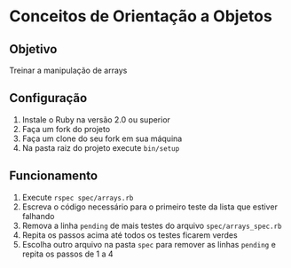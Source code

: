 # Conceitos de Orientação a Objetos

## Objetivo

Treinar a manipulação de arrays

## Configuração

1. Instale o Ruby na versão 2.0 ou superior
2. Faça um fork do projeto
3. Faça um clone do seu fork em sua máquina
4. Na pasta raiz do projeto execute `bin/setup`

## Funcionamento

1. Execute `rspec spec/arrays.rb`
2. Escreva o código necessário para o primeiro teste da lista que estiver falhando
3. Remova a linha `pending` de mais testes do arquivo `spec/arrays_spec.rb` 
4. Repita os passos acima até todos os testes ficarem verdes
5. Escolha outro arquivo na pasta `spec` para remover as linhas `pending` e repita os passos de 1 a 4

